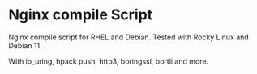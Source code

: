 # Nginx compile Script

Nginx compile script for RHEL and Debian. 
Tested with Rocky Linux and Debian 11.


With io_uring, hpack push, http3, boringssl, bortli and more.
